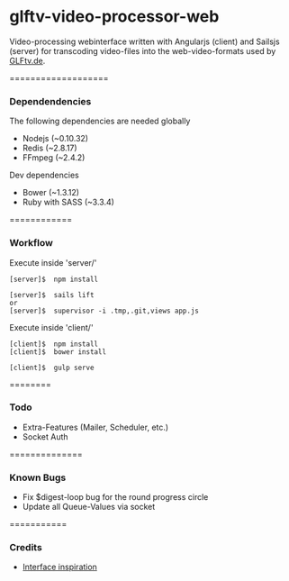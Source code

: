 glftv-video-processor-web
=========================

Video-processing webinterface written with Angularjs (client) and Sailsjs (server) for transcoding video-files into the web-video-formats used by [GLFtv.de](http://glftv.de/).


===================
### Dependendencies
The following dependencies are needed globally

* Nodejs (~0.10.32)
* Redis (~2.8.17)
* FFmpeg (~2.4.2)

Dev dependencies
* Bower (~1.3.12)
* Ruby with SASS (~3.3.4)


============
### Workflow

Execute inside 'server/'
```Shell
[server]$  npm install

[server]$  sails lift
or
[server]$  supervisor -i .tmp,.git,views app.js
```

Execute inside 'client/'
```Shell
[client]$  npm install
[client]$  bower install

[client]$  gulp serve
```

========
### Todo

* Extra-Features (Mailer, Scheduler, etc.)
* Socket Auth


==============
### Known Bugs

* Fix $digest-loop bug for the round progress circle
* Update all Queue-Values via socket


===========
### Credits

* [Interface inspiration](http://www.deviantart.com/art/Taskmanager-Admin-UI-408633695)